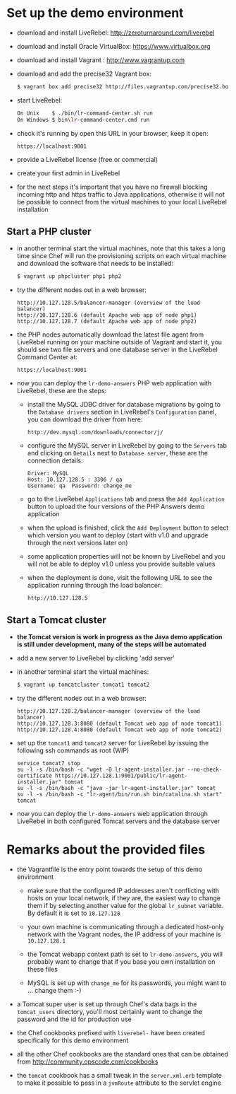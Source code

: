 Set up the demo environment
===========================

* download and install LiveRebel: http://zeroturnaround.com/liverebel
* download and install Oracle VirtualBox: https://www.virtualbox.org
* download and install Vagrant : http://www.vagrantup.com

* download and add the precise32 Vagrant box:

    ```bash
    $ vagrant box add precise32 http://files.vagrantup.com/precise32.box
    ```

* start LiveRebel:

    ```bash
    On Unix    $ ./bin/lr-command-center.sh run
    On Windows $ bin\lr-command-center.cmd run
    ```

* check it's running by open this URL in your browser, keep it open:

    ```
    https://localhost:9001
    ```

* provide a LiveRebel license (free or commercial)

* create your first admin in LiveRebel

* for the next steps it's important that you have no firewall blocking incoming
  http and https traffic to Java applications, otherwise it will not be
  possible to connect from the virtual machines to your local LiveRebel 
  installation

Start a PHP cluster
-------------------

* in another terminal start the virtual machines, note that this takes a long
  time since Chef will run the provisioning scripts on each virtual machine
  and download the software that needs to be installed:

    ```bash
    $ vagrant up phpcluster php1 php2
    ```

* try the different nodes out in a web browser:

    ```
    http://10.127.128.5/balancer-manager (overview of the load balancer)
    http://10.127.128.6 (default Apache web app of node php1)
    http://10.127.128.7 (default Apache web app of node php2)
    ```

* the PHP nodes automatically download the latest file agent from LiveRebel
  running on your machine outside of Vagrant and start it, you should see two
  file servers and one database server in the LiveRebel Command Center at:

    ```
    https://localhost:9001
    ```

* now you can deploy the `lr-demo-answers` PHP web application with LiveRebel,
  these are the steps:

  * install the MySQL JDBC driver for database migrations by going to the
    `Database drivers` section in LiveRebel's `Configuration` panel,
    you can download the driver from here:

    ```
    http://dev.mysql.com/downloads/connector/j/
    ```

  * configure the MySQL server in LiveRebel by going to the `Servers` tab and
    clicking on `Details` next to `Database server`, these are the connection
    details:

    ```
    Driver: MySQL
    Host: 10.127.128.5 : 3306 / qa
    Username: qa  Password: change_me
    ```
  
  * go to the LiveRebel `Applications` tab and press the `Add Application`
    button to upload the four versions of the PHP Answers demo application

  * when the upload is finished, click the `Add Deployment` button to select
    which version you want to deploy (start with v1.0 and upgrade through
    the next versions later on)

  * some application properties will not be known by LiveRebel and you will
    not be able to deploy v1.0 unless you provide suitable values

  * when the deployment is done, visit the following URL to see the
    application running through the load balancer:

    ```
    http://10.127.128.5
    ```

Start a Tomcat cluster
----------------------

* **the Tomcat version is work in progress as the Java demo application is still under development, many of the steps will be automated**

* add a new server to LiveRebel by clicking 'add server'

* in another terminal start the virtual machines:

    ```bash
    $ vagrant up tomcatcluster tomcat1 tomcat2
    ```

* try the different nodes out in a web browser:

    ```
    http://10.127.128.2/balancer-manager (overview of the load balancer)
    http://10.127.128.3:8080 (default Tomcat web app of node tomcat1)
    http://10.127.128.4:8080 (default Tomcat web app of node tomcat2)
    ```

* set up the `tomcat1` and `tomcat2` server for LiveRebel by issuing the following ssh
  commands as root (WIP)

    ```
    service tomcat7 stop
    su -l -s /bin/bash -c "wget -O lr-agent-installer.jar --no-check-certificate https://10.127.128.1:9001/public/lr-agent-installer.jar" tomcat
    su -l -s /bin/bash -c "java -jar lr-agent-installer.jar" tomcat
    su -l -s /bin/bash -c "lr-agent/bin/run.sh bin/catalina.sh start" tomcat
    ```

* now you can deploy the `lr-demo-answers` web application through LiveRebel in both
  configured Tomcat servers and the database server

Remarks about the provided files
================================

* the Vagrantfile is the entry point towards the setup of this demo environment

  - make sure that the configured IP addresses aren't conflicting with hosts on
    your local network, if they are, the easiest way to change them if by
    selecting another value for the global `lr_subnet` variable. By default it
    is set to `10.127.128`

  - your own machine is communicating through a dedicated host-only network with
    the Vagrant nodes, the IP address of your machine is `10.127.128.1`

  - the Tomcat webapp context path is set to `lr-demo-answers`, you will
    probably want to change that if you base you own installation on these files

  - MySQL is set up with `change_me` for its passwords, you might want
    to ... change them :-)

* a Tomcat super user is set up through Chef's data bags in the `tomcat_users`
  directory, you'll most certainly want to change the password and the id for
  production use

* the Chef cookbooks prefixed with `liverebel-` have been created specifically
  for this demo environment

* all the other Chef cookbooks are the standard ones that can be obtained from
  http://community.opscode.com/cookbooks

* the `tomcat` cookbook has a small tweak in the `server.xml.erb` template to
  make it possible to pass in a `jvmRoute` attribute to the servlet engine
